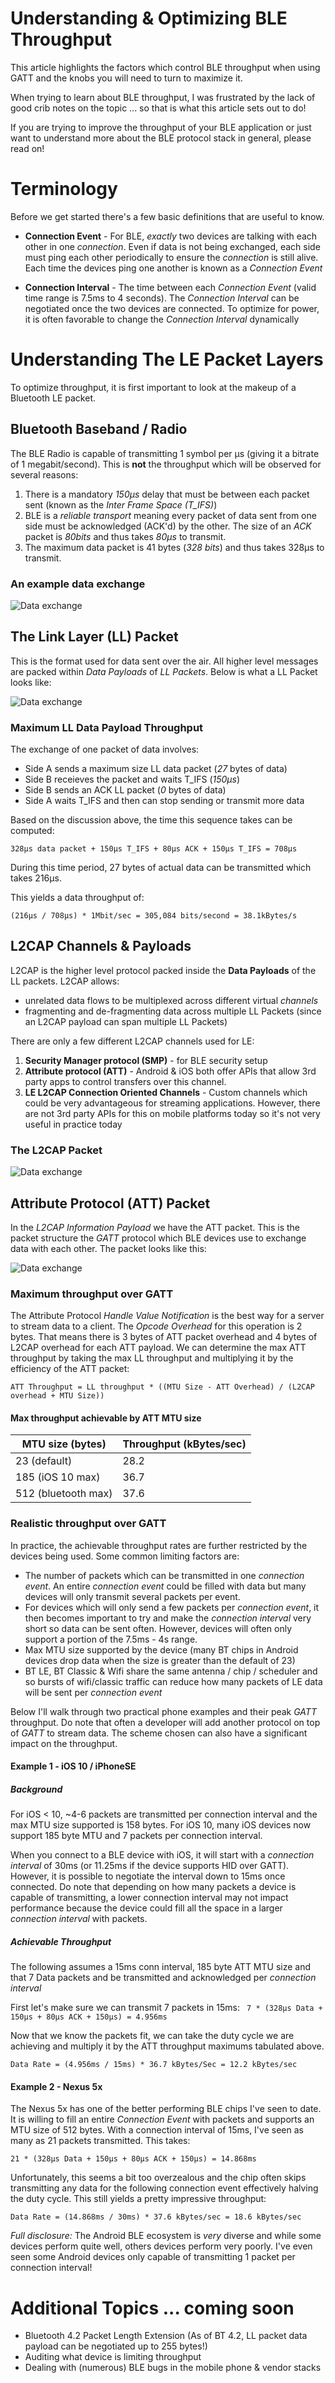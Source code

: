 # Understanding & Optimizing BLE Throughput

This article highlights the factors which control BLE throughput when using GATT and the knobs you will need to turn to maximize it. 

When trying to learn about BLE throughput, I was frustrated by the lack of good crib notes on the topic ... so that is what this article sets out to do!

If you are trying to improve the throughput of your BLE application or just want to understand more about the BLE protocol stack in general, please read on!

# Terminology

Before we get started there's a few basic definitions that are useful to know.

* **Connection Event** - For BLE, *exactly* two devices are talking with each other in one *connection*. Even if data is not being exchanged, each side must ping each other periodically to ensure the *connection* is still alive. Each time the devices ping one another is known as a *Connection Event*

* **Connection Interval** - The time between each *Connection Event* (valid time range is 7.5ms to 4 seconds). The *Connection Interval* can be negotiated once the two devices are connected. To optimize for power, it is often favorable to change the *Connection Interval* dynamically

# Understanding The LE Packet Layers

To optimize throughput, it is first important to look at the makeup of a Bluetooth LE packet.

## Bluetooth Baseband / Radio

The BLE Radio is capable of transmitting 1 symbol per μs (giving it a bitrate of 1 megabit/second). This is **not** the throughput which will be observed for several reasons:

1. There is a mandatory *150μs* delay that must be between each packet sent (known as the *Inter Frame Space (T_IFS)*)
2. BLE is a *reliable transport* meaning every packet of data sent from one side must be acknowledged (ACK'd) by the other. The size of an *ACK* packet is *80bits* and thus takes *80μs* to transmit.
3. The maximum data packet is 41 bytes (*328 bits*) and thus takes 328μs to transmit.

### An example data exchange

![Data exchange](ble_throughput_pics/connection_event.png)


## The Link Layer (LL) Packet

This is the format used for data sent over the air. All higher level messages are packed within *Data Payloads* of *LL Packets*. Below is what a LL Packet looks like:

![Data exchange](ble_throughput_pics/ll_packet.png)

### Maximum LL Data Payload Throughput

The exchange of one packet of data involves:

* Side A sends a maximum size LL data packet (*27* bytes of data)
* Side B receieves the packet and waits T_IFS (*150μs*)
* Side B sends an ACK LL packet (*0* bytes of data)
* Side A waits T_IFS and then can stop sending or transmit more data

Based on the discussion above, the time this sequence takes can be computed:

`328μs data packet + 150μs T_IFS + 80μs ACK + 150μs T_IFS = 708μs`

During this time period, 27 bytes of actual data can be transmitted which takes 216μs.

This yields a data throughput of:

`(216μs / 708μs) * 1Mbit/sec = 305,084 bits/second = 38.1kBytes/s`

## L2CAP Channels & Payloads

L2CAP is the higher level protocol packed inside the **Data Payloads** of the LL packets. L2CAP allows:

* unrelated data flows to be multiplexed across different virtual *channels* 
* fragmenting and de-fragmenting data across multiple LL Packets (since an L2CAP payload can span multiple LL Packets)

There are only a few different L2CAP channels used for LE:

1. **Security Manager protocol (SMP)** - for BLE security setup
2. **Attribute protocol (ATT)** - Android & iOS both offer APIs that allow 3rd party apps to control transfers over this channel. 
3. **LE L2CAP Connection Oriented Channels** - Custom channels which could be very advantageous for streaming applications. However, there are not 3rd party APIs for this on mobile platforms today so it's not very useful in practice today

### The L2CAP Packet

![Data exchange](ble_throughput_pics/l2cap_packet.png)

## Attribute Protocol (ATT) Packet

In the *L2CAP Information Payload* we have the ATT packet. This is the packet structure the *GATT* protocol which BLE devices use to exchange data with each other. The packet looks like this:

![Data exchange](ble_throughput_pics/att_packet.png)

### Maximum throughput over GATT

The Attribute Protocol *Handle Value Notification* is the best way for a server to stream data to a client. The *Opcode Overhead* for this operation is 2 bytes. That means there is 3 bytes of ATT packet overhead and 4 bytes of L2CAP overhead for each ATT payload. We can determine the max ATT throughput by taking the max LL throughput and multiplying it by the efficiency of the ATT packet:

`ATT Throughput = LL throughput * ((MTU Size - ATT Overhead) / (L2CAP overhead + MTU Size))`

#### Max throughput achievable by ATT MTU size
MTU size (bytes)         | Throughput (kBytes/sec) |
-------------            | -------------           |
23 (default)             |  28.2                   |
185 (iOS 10 max)         |  36.7                   |
512 (bluetooth max)      |  37.6                   |

### Realistic throughput over GATT

In practice, the achievable throughput rates are further restricted by the devices being used. Some common limiting factors are:

* The number of packets which can be transmitted in one *connection event*. An entire *connection event* could be filled with data but many devices will only transmit several packets per event.
* For devices which will only send a few packets per *connection event*, it then becomes important to try and make the *connection interval* very short so data can be sent often. However, devices will often only support a portion of the 7.5ms - 4s range.
* Max MTU size supported by the device (many BT chips in Android devices drop data when the size is greater than the default of 23)
* BT LE, BT Classic & Wifi share the same antenna / chip / scheduler and so bursts of wifi/classic traffic can reduce how many packets of LE data will be sent per *connection event*

Below I'll walk through two practical phone examples and their peak *GATT* throughput. Do note that often a developer will add another protocol on top of *GATT* to stream data. The scheme chosen can also have a significant impact on the throughput.

#### Example 1 - iOS 10 / iPhoneSE

##### Background
For iOS < 10, ~4-6 packets are transmitted per connection interval and the max MTU size supported is 158 bytes. For iOS 10, many iOS devices now support 185 byte MTU and 7 packets per connection interval.

When you connect to a BLE device with iOS, it will start with a *connection interval* of 30ms (or 11.25ms if the device supports HID over GATT). However, it is possible to negotiate the interval down to 15ms once connected. Do note that depending on how many packets a device is capable of transmitting, a lower connection interval may not impact performance because the device could fill all the space in a larger *connection interval* with packets.

##### Achievable Throughput
The following assumes a 15ms conn interval, 185 byte ATT MTU size and that 7 Data packets and be transmitted and acknowledged per *connection interval*

First let's make sure we can transmit 7 packets in 15ms:
` 7 * (328μs Data + 150μs + 80μs ACK + 150μs) = 4.956ms`

Now that we know the packets fit, we can take the duty cycle we are achieving and multiply it by the ATT throughput maximums tabulated above.

`Data Rate = (4.956ms / 15ms) * 36.7 kBytes/Sec = 12.2 kBytes/sec`

#### Example 2 - Nexus 5x

The Nexus 5x has one of the better performing BLE chips I've seen to date. It is willing to fill an entire *Connection Event* with packets and supports an MTU size of 512 bytes. With a connection interval of 15ms, I've seen as many as 21 packets transmitted. This takes:

`21 * (328μs Data + 150μs + 80μs ACK + 150μs) = 14.868ms`

Unfortunately, this seems a bit too overzealous and the chip often skips transmitting any data for the following connection event effectively halving the duty cycle. This still yields a pretty impressive throughput:

`Data Rate = (14.868ms / 30ms) * 37.6 kBytes/sec = 18.6 kBytes/sec`

*Full disclosure:* The Android BLE ecosystem is *very* diverse and while some devices perform quite well, others devices perform very poorly. I've even seen some Android devices only capable of transmitting 1 packet per connection interval!


# Additional Topics ... coming soon

* Bluetooth 4.2 Packet Length Extension (As of BT 4.2, LL packet data payload can be negotiated up to 255 bytes!)
* Auditing what device is limiting throughput
* Dealing with (numerous) BLE bugs in the mobile phone & vendor stacks